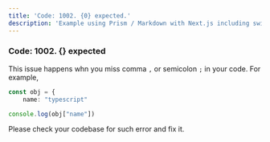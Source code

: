 ```yaml
---
title: 'Code: 1002. {0} expected.'
description: 'Example using Prism / Markdown with Next.js including switching syntax highlighting themes.'
---
```


### Code: 1002. {} expected

This issue happens whn you miss comma `,` or semicolon `;` in your code. For example,

```ts
const obj = {
    name: "typescript"

console.log(obj["name"])
```

Please check your codebase for such error and fix it.